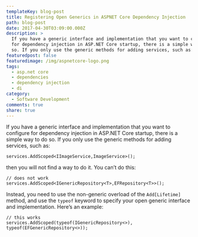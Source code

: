 ```yaml
---
templateKey: blog-post
title: Registering Open Generics in ASPNET Core Dependency Injection
path: blog-post
date: 2017-04-30T03:09:00.000Z
description: >
  If you have a generic interface and implementation that you want to configure
  for dependency injection in ASP.NET Core startup, there is a simple way to do
  so. If you only use the generic methods for adding services, such as:
featuredpost: false
featuredimage: /img/aspnetcore-logo.png
tags:
  - asp.net core
  - dependencies
  - dependency injection
  - di
category:
  - Software Development
comments: true
share: true
---
```

If you have a generic interface and implementation that you want to configure for dependency injection in ASP.NET Core startup, there is a simple way to do so. If you only use the generic methods for adding services, such as:

`services.AddScoped<IImageService,ImageService>();`

then you will not find a way to do it. You can’t do this:

`// does not work `\
`services.AddScoped<IGenericRepository<T>,EFRepository<T>>();`

Instead, you need to use the non-generic overload of the `Add[Lifetime]` method, and use the `typeof` keyword to specify your open generic interface and implementation. Here’s an example:

`// this works `\
`services.AddScoped(typeof(IGenericRepository<>), typeof(EFGenericRepository<>));`